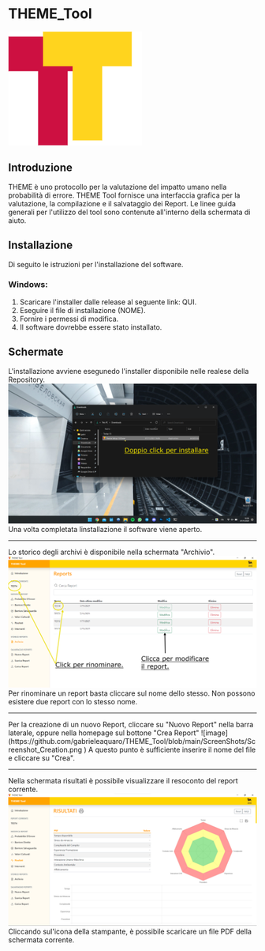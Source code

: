 # THEME_Tool 

![image](https://github.com/gabrieleaquaro/THEME_Tool/blob/main/THEME-source/images/icon.png)

## Introduzione 
THEME è uno protocollo per la valutazione del impatto umano nella probabilità di errore. THEME Tool fornisce una interfaccia grafica per la valutazione, la compilazione e il salvataggio dei Report.
Le linee guida generali per l'utilizzo del tool sono contenute all'interno della schermata di aiuto. 

## Installazione 
Di seguito le istruzioni per l'installazione del software. 

### Windows:
1. Scaricare l'installer dalle release al seguente link: QUI. 
2. Eseguire il file di installazione (NOME). 
3. Fornire i permessi di modifica. 
4. Il software dovrebbe essere stato installato. 

## Schermate
L'installazione avviene esegunedo l'installer disponibile nelle realese della Repository. 
![image](https://github.com/gabrieleaquaro/THEME_Tool/blob/main/ScreenShots/Screenshot%202021-11-07%20160820.png)
Una volta completata linstallazione il software viene aperto. 

<hr />

Lo storico degli archivi è disponibile nella schermata "Archivio". 
![image](https://github.com/gabrieleaquaro/THEME_Tool/blob/main/ScreenShots/Screenshot_Archivio.png)
Per rinominare un report basta cliccare sul nome dello stesso. Non possono esistere due report con lo stesso nome. 

<hr />
Per la creazione di un nuovo Report, cliccare su "Nuovo Report" nella barra laterale, oppure nella homepage sul bottone "Crea Report"
![image](https://github.com/gabrieleaquaro/THEME_Tool/blob/main/ScreenShots/Screenshot_Creation.png )
A questo punto è sufficiente inserire il nome del file e cliccare su "Crea". 

<hr />

Nella schermata risultati è possibile visualizzare il resoconto del report corrente. 
![image](https://github.com/gabrieleaquaro/THEME_Tool/blob/main/ScreenShots/Screenshot_Risultati.png)
Cliccando sul'icona della stampante, è possibile scaricare un file PDF della schermata corrente. 

